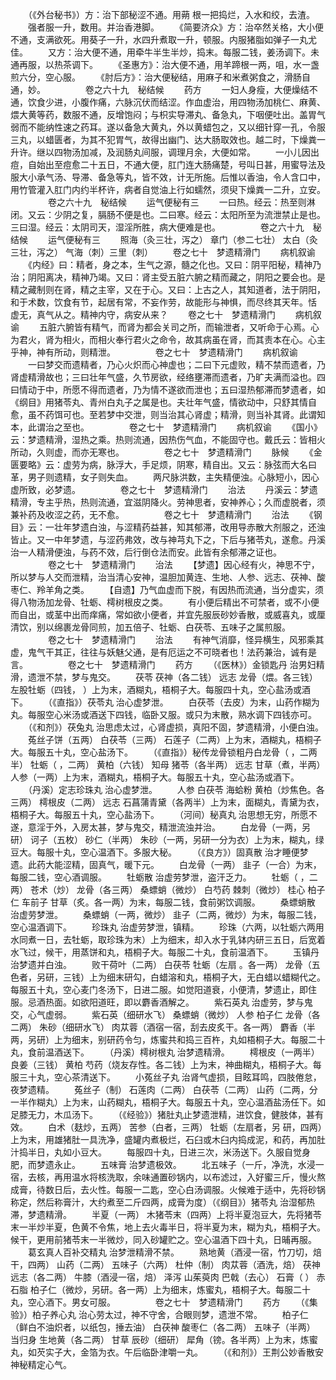 <!-- { "loadSidebar": true } -->
　　（《外台秘书》）方：治下部秘涩不通。用蒴 根一把捣烂，入水和绞，去渣。
　　强者服一升，数用。并治香港脚。
　　《简要济众》方：治卒然关格，大小便不通，支满欲死。用葵子一升，水四升煮取一升，顿服。内服猪脂如弹子一丸尤佳。
　　又方：治大便不通，用牵牛半生半炒，捣末。每服二钱，姜汤调下。未通再服，以热茶调下。
　　《圣惠方》：治大便不通，用羊蹄根一两，咀，水一盏煎六分，空心服。
　　《肘后方》：治大便秘结，用麻子和米煮粥食之，滑肠自通，妙。
　　
　　卷之六十九　秘结候
　　药方
　　一妇人身瘦，大便燥结不通，饮食少进，小腹作痛，六脉沉伏而结涩。作血虚治，用四物汤加桃仁、麻黄、煨大黄等药，数服不通，反增饱闷；与枳实导滞丸、备急丸，下咽便吐出。盖胃气弱而不能纳性速之药耳。遂以备急大黄丸，外以黄蜡包之，又以细针穿一孔，令服三丸，以蜡匮者，为其不犯胃气，故得出幽门、达大肠取效也。越二时，下燥粪一升许。继以四物汤加减，及润肠丸间服，调理月余，大便如常。
　　一小儿因出痘，自始出至痘愈二十五日，不通大便，肛门连大肠痛楚，号叫日甚，用蜜导法及服大小承气汤、导滞、备急等丸，皆不效，计无所施。后惟以香油，令人含口中，用竹管灌入肛门内约半杯许，病者自觉油上行如蠕然，须臾下燥粪一二升，立安。
　　
　　卷之六十九　秘结候
　　运气便秘有三
　　一曰热。经云：热至则淋闭。又云：少阴之复，膈肠不便是也。二曰寒。经云：太阳所至为流泄禁止是也。三曰湿。经云：太阴司天，湿淫所胜，病大便难是也。
　　
　　卷之六十九　秘结候
　　运气便秘有三
　　照海（灸三壮，泻之） 章门（参二七壮） 太白（灸三壮，泻之） 气海（刺）三里（刺）
　　卷之七十　梦遗精滑门
　　病机叙谕
　　《内经》曰：精者，身之本，生气之源，髓之化也。又曰：阴平阳秘，精神乃治；阴阳离决，精神乃竭。又曰：肾主受五脏六腑之精而藏之，阴阳之要会也。是精之藏制则在肾，精之主宰，又在于心。又曰：上古之人，其知道者，法于阴阳，和于术数，饮食有节，起居有常，不妄作劳，故能形与神惧，而尽终其天年。恬 虚无，真气从之。精神内守，病安从来？
　　卷之七十　梦遗精滑门
　　病机叙谕
　　五脏六腑皆有精气，而肾为都会关司之所，而输泄者，又听命于心焉。心为君火，肾为相火，而相火奉行君火之命令，故其病虽在肾，而其责本在心。心主乎神，神有所动，则精泄。
　　
　　卷之七十　梦遗精滑门
　　病机叙谕
　　一曰梦交而遗精者，乃心火炽而心神虚也；二曰下元虚败，精不禁而遗者，乃肾虚精滑故也；三曰壮年气盛，久节房欲，经络壅滞而遗者，乃旷夫满而溢也。四曰情动于中，所愿不得而遗者，乃为情不遂欲而泄也；五曰湿热郁滞而梦遗者，如《纲目》用猪苓丸、青州白丸子之属是也。夫壮年气盛，情欲动中，只舒其情自愈，虽不药饵可也。至若梦中交泄，则当治其心肾虚；精滑，则当补其肾。此谓知本，此谓治之至也。
　　
　　卷之七十　梦遗精滑门
　　病机叙谕
　　《国小》云：梦遗精滑，湿热之乘。热则流通，因热伤气血，不能固守也。戴氏云：皆相火所动，久则虚，而亦无寒也。
　　
　　卷之七十　梦遗精滑门
　　脉候
　　《金匮要略》云：虚劳为病，脉浮大，手足烦，阴寒，精自出。又云：脉弦而大名曰革，男子则遗精，女子则失血。
　　两尺脉洪数，主失精便浊。心脉短小，因心虚所致，必梦遗。
　　
　　卷之七十　梦遗精滑门
　　治法
　　丹溪云：梦遗精滑，专主乎热，热则流通，宜滋阴降火。劳神思者，安神养心；久而虚脱者，须兼补药及收涩之药，无不愈。
　　
　　卷之七十　梦遗精滑门
　　治法
　　《钢目》云：一壮年梦遗白浊，与涩精药益甚，知其郁滞，改用导赤散大剂服之，还浊皆止。又一中年梦遗，与涩药弗效，改与神芎丸下之，下后与猪苓丸，遂愈。丹溪治一人精滑便浊，与药不效，后行倒仓法而安。此皆有余郁滞之证也。
　　
　　卷之七十　梦遗精滑门
　　治法
　　【梦遗】因心经有火，神思不宁，所以梦与人交而泄精，治当清心安神，温胆加黄连、生地、人参、远志、茯神、酸枣仁、羚羊角之类。
　　【自遗】乃气血虚而下脱，有因热而流通，当分虚实，须得八物汤加龙骨、牡蛎、樗树根皮之类。
　　有小便后精出不可禁者，或不小便而自出，或茎中出而痒痛，常如欲小便者，并宜先服辰砂妙香散，或威喜丸，或厘清饮，别以绵裹龙骨同煎，加五倍子、牡蛎、白茯苓、五味子之属煎服。
　　
　　卷之七十　梦遗精滑门
　　治法
　　有神气消靡，怪异横生，风邪乘其虚，鬼气干其正，往往与妖魅父通，是有厄运之不可晓者也！法药兼治，诚有是言。
　　
　　卷之七十　梦遗精滑门
　　药方
　　（《医林》）金锁匙丹 治男妇精滑，遗泄不禁，梦与鬼交。
　　茯苓 茯神（各二钱） 远志 龙骨（煨。各三钱） 左股牡蛎（四钱， ）上为末，酒糊丸，梧桐子大。每服四十丸，空心盐汤或酒下。
　　（《直指》）茯苓丸 治心虚梦泄。
　　白茯苓（去皮）为末，山药作糊为丸。每服空心米汤或酒送下四钱，临卧又服。或只为末散，熟水调下四钱亦可。
　　（《和剂》）茯兔丸 治思虑太过，心肾虚损，真阳不固，梦遗精滑，小便白浊。
　　菟丝子饼（五两） 白茯苓（三两） 石莲子（二两）上为末，酒糊丸，梧桐子大。每服五十丸，空心盐汤下。
　　（《直指》）秘传龙骨锁粗丹白龙骨（ ，二两半） 牡蛎（ ，二两） 黄柏（六钱） 知母 猪苓（各半两） 远志 甘草（煮，半两） 人参（一两）上为末，酒糊丸，梧桐子大。每服五十丸，空心盐汤或酒下。
　　（丹溪）定志珍珠丸 治心虚梦泄。
　　人参 白茯苓 海蛤粉 黄柏（炒焦色。各三两） 樗根皮（二两） 远志 石菖蒲青黛（各两半）上为末，面糊丸，青黛为衣，梧桐子大。每服五十丸，空心盐汤下。
　　（河间）秘真丸 治思想无穷，所愿不遂，意淫于外，入房太甚，梦与鬼交，精泄流浊并治。
　　白龙骨（一两，另研） 诃子（五枚） 砂仁（半两） 朱砂（一两，另研一分为衣）上为末，糊丸，绿豆大。每服十丸，空心温酒下。多服大秘。
　　（《良方》）固真散 治才睡便梦遗。此药大能涩精，固真气，暖下元。
　　白龙骨（一两） 韭子（一合）为末，每服二钱，空心酒调服。
　　牡蛎散 治虚劳梦泄，盗汗乏力。
　　牡蛎（ ，二两） 苍术（炒） 龙骨（各三两） 桑螵蛸（微炒） 白芍药 棘刺（微炒） 桂心 柏子仁 车前子 甘草（炙。各一两）为末，每服二钱，食前粥饮调服。
　　桑螵蛸散 治虚劳梦泄。
　　桑螵蛸（一两，微炒） 韭子（二两，微炒）为末，每服二钱，空心温酒调下。
　　珍珠丸 治虚劳梦泄，镇精。
　　珍珠（六两，以牡蛎六两用水同煮一日，去牡蛎，取珍珠为末）上为细末，却入水于乳钵内研三五日，后宽着水飞过，候干，用蒸饼和丸，梧桐子大。每服二十丸，食前温酒下。
　　玉镇丹 治梦遗并白浊。
　　败干荷叶（二两） 白茯苓 牡蛎（左扇 。各一两） 龙骨（五色者，另研，三钱）上为细末研勾，白蜡溶和丸，梧桐子大，无白蜡以蜡糊代之。每服五十丸，空心麦门冬汤下，日进二服。如觉阳道衰，小便清，梦遗止，即住服。忌酒热面。如欲阳道旺，即以麝香酒解之。
　　紫石英丸 治虚劳，梦与鬼交，心气虚弱。
　　紫石英（细研水飞） 桑螵蛸（微炒） 人参 柏子仁 龙骨（各二两） 朱砂（细研水飞） 肉苁蓉（酒宿一宿，刮去皮炙干。各一两） 麝香（半两，另研）上为细末，别研药令匀，炼蜜共和捣三百杵，丸如梧桐子大。每服二十丸，食前温酒送下。
　　（丹溪）樗树根丸 治梦遗精滑。
　　樗根皮（一两半） 良姜（三钱） 黄柏 芍药（烧友存性。各二钱）上为末，神曲糊丸，梧桐子大。每服三十丸，空心茶清送下。
　　小菟丝子丸 治肾气虚损，目眩耳鸣，四肢倦怠，夜梦遗精。
　　菟丝子（制） 石莲肉（二两） 白茯苓（二两） 山药（二两，分一半作糊丸）上为末，山药糊丸，梧桐子大。每服五十丸，空心温酒盐汤任下。如足膝无力，木瓜汤下。
　　（《经验》）猪肚丸止梦遗泄精，进饮食，健肢体，甚有效。
　　白术（麸炒，五两） 苦参（白者，三两） 牡蛎（左扇者，另 研，四两）上为末，用雄猪肚一具洗净，盛罐内煮极烂，石臼或木臼内捣成泥，和药，再加肚汁捣半日，丸如小豆大。
　　每服四十丸，日进三次，米汤送下。久服自觉身肥，而梦遗永止。
　　五味膏 治梦遗极效。
　　北五味子（一斤，净洗，水浸一宿，去核，再用温水将核洗取，余味通置砂锅内，以布滤过，入好蜜三斤，慢火熬成膏，待数日后，去火性。每服一二匙，空心白汤调服。火候难于适中，先将砂锅称定，然后称膏汁，大约煮至二斤四两，成膏为度）（《纲目》）猪苓丸 治湿郁热滞，梦遗精滑。
　　半夏（一两） 木猪苓末（四两）上将半夏泡豆大，先将猪苓末一半炒半夏，色黄不令焦，地上去火毒半日，将半夏为末，糊为丸，梧桐子大。候干，更用前猪苓末一半微炒，同入砂罐贮之。空心温酒下四十丸，日晡再服。
　　葛玄真人百补交精丸 治梦泄精滑不禁。
　　熟地黄（酒浸一宿，竹刀切，焙干，四两） 山药（二两） 五味子（六两） 杜仲（制） 肉苁蓉（酒洗，焙） 茯神 远志（各二两） 牛膝（酒浸一宿，焙） 泽泻 山茱萸肉 巴戟（去心） 石膏（ ） 赤石脂 柏子仁（微炒，另研。各一两）上为细末，炼蜜丸，梧桐子大。每服二十丸，空心酒下。男女可服。
　　
　　卷之七十　梦遗精滑门
　　药方
　　（《集验》）柏子养心丸 治心劳太过，神不守舍，合眼则梦，遗泄不常。
　　柏子仁（鲜白不油炽者，以纸包，捶去油） 白茯神 酸枣仁（各二两） 五味子（半两） 当归身 生地黄（各二两） 甘草 辰砂（细研） 犀角（镑。各半两）上为末，炼蜜丸，如芡实子大，金箔为衣。午后临卧津嚼一丸。
　　（《和剂》）王荆公妙香散安神秘精定心气。
